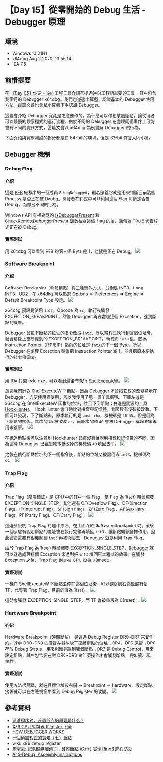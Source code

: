 # 【Day 15】從零開始的 Debug 生活 - Debugger 原理

## 環境
* Windows 10 21H1
* x64dbg Aug 2 2020, 13:56:14
* IDA 7.5

## 前情提要
在 [【Day 05】你逆 - 逆向工程工具介紹](https://ithelp.ithome.com.tw/articles/10268000)有提過逆向工程所需要的工具，其中包含我常用的 Debugger x64dbg。我們也逆過小算盤，認識基本的 Debugger 使用方法，這篇文章也會拿小算盤下手認識 Debugger。

這篇會介紹 Debugger 究竟是怎麼運作的，為什麼可以停在某個斷點，讓使用者可以慢慢的觀察程式的運行流程。由於不同的 Debugger 在處理同個事件上可能會有不同的實作方式，這篇文會以 x64dbg 為例講解 Debugger 的行為。

下面介紹與實際測試的部分都是在 64-bit 的環境，但是 32-bit 其實大同小異。

## Debugger 機制
### Debug Flag
#### 介紹
這是 [PEB](https://www.nirsoft.net/kernel_struct/vista/PEB.html) 結構中的一個成員 `BeingDebugged`，顧名思義它就是用來判斷目前這個 Process 是否正在被 Deubg。開發者在程式中可以利用這個 Flag 判斷是否被 Debug，而做出不同的行為。

Windows API 有相對應的 [IsDebuggerPresent](https://docs.microsoft.com/en-us/windows/win32/api/debugapi/nf-debugapi-isdebuggerpresent) 和 [CheckRemoteDebuggerPresent](https://docs.microsoft.com/en-us/windows/win32/api/debugapi/nf-debugapi-checkremotedebuggerpresent) 函數檢查這個 Flag 的值，回傳為 TRUE 代表程式正在被 Debug。

#### 實際測試
用 x64dbg 可以看到 PEB 的第三個 Byte 是 1，也就是正在 Debug。
![](https://i.imgur.com/VQVQmHu.png)

### Software Breakpoint
#### 介紹
Software Breakpoint（軟體斷點）有三種實作方式，分別是 INT3、Long INT3、UD2，在 x64dbg 可以點選 Options => Preferences => Engine => Default Breakpoint Type 設定。
![](https://i.imgur.com/tmoMwep.png)


x64dbg 預設是使用 `int3`，Opcode 為 `cc`，執行後觸發 EXCEPTION_BREAKPOINT，然後 Debugger 再去處理這個 Exception，達到斷點的效果。

Debugger 會把下斷點的位址的指令改成 `int3`，所以當程式執行到這個位址時，就會觸發上面所提到的 EXCEPTION_BREAKPOINT。執行完 `int3` 後，因為 Instruction Pointer（RIP/EIP）指向的位址是 `int3` 的下一個 Byte，所以 Debugger 在處理 Exception 時會把 Instruction Pointer 減 1，並且把原本要執行的指令填回去。

#### 實際測試
用 IDA 打開 calc.exe，可以看到最後有執行 [ShellExecuteW](https://docs.microsoft.com/en-us/windows/win32/api/shellapi/nf-shellapi-shellexecutew)。
![](https://i.imgur.com/ehVJL6x.png)

這邊我們針對 ShellExecuteW 下斷點。因為 Debugger 不會把它做的改變顯示在 Debugger，方便使用者使用，所以我使用了另一個工具觀察。下圖左邊是 x64dbg 在 ShellExecuteW 函數的位址，並且下了斷點；右邊是開源的工具 [HookHunter](https://github.com/mike1k/HookHunter)。
HookHunter 會自動比對檔案與記憶體，看函數有沒有被改動。下圖可以發現，下了斷點後，原本執行的是 `push rbp`，機械碼是 `40 55`。但是因為下斷點的關係，其中的 `40` 被改成 `cc`。而原本的值 `40` 會被 Debugger 存起來等等用來復原。
![](https://i.imgur.com/AAvT1sl.png)

在抵達斷點後可以注意到 HookHunter 已經沒有偵測到檔案和記憶體的不同，因為這時 Debugger 已經把原本被改掉的機械碼 `40` 填回去了。
![](https://i.imgur.com/Nml0Lg6.png)

之後在執行斷點位址的下一個指令後，斷點的位址又被設回去 `int3`，機械碼為 `cc`。
![](https://i.imgur.com/CY5TGpY.png)

### Trap Flag
#### 介紹
Trap Flag（陷阱標誌）是 CPU 中的其中一個 Flag，當 Flag 為 1(set) 時會觸發 EXCEPTION_SINGLE_STEP，其他還有 OF(Overflow Flag)、DF(Direction Flag)、IF(Interrupt Flag)、SF(Sign Flag)、ZF(Zero Flag)、AF(Auxiliary Flag)、PF(Parity Flag)、CF(Carry Flag)。
![](https://i.imgur.com/vvlZK6B.png)

這邊只說明 Trap Flag 的運作原理。在上面介紹 Software Breakpoint 時，最後一個步驟有說明斷點的位址會在執行完後再填回 `int3`，讓斷點繼續發揮作用。因此這邊需要有個機制讓 `int3` 再被填回去，Debugger 就是利用 Trap Flag。

由於 Trap Flag 為 1(set) 時會觸發 EXCEPTION_SINGLE_STEP，Debugger 就可以透過處理這個 Exception 來達到把 `int3` 填回原本程式的效果。在觸發 Exception 之後，Trap Flag 則會被 CPU 設為 0(unset)。

#### 實際測試
一樣在 ShellExecuteW 下斷點並停在這個位址後，可以觀察到右邊視窗有個 TF，代表著 Trap Flag，目前的值為 1(set)。
![](https://i.imgur.com/fTYbGZY.png)

這時會觸發 EXCEPTION_SINGLE_STEP，而 TF 會被重設為 0(reset)。
![](https://i.imgur.com/YSfoQua.png)

### Hardware Breakpoint
#### 介紹
Hardware Breakpoint（硬體斷點） 是透過 Debug Register DR0~DR7 來實作的。其中 DR0~DR3 四個暫存器存放下硬體斷點的位址；DR4、DR5 保留；DR6 存放 Debug Status，用來判斷是踩到哪個斷點；DR7 是 Debug Control，用來設定斷點，其中包含要在對 DR0~DR3 做什麼操作才會觸發斷點，例如讀、寫、執行。

#### 實際測試
使用方法很簡單，就在目標位址按右鍵 => Breakpoint => Hardware，設定斷點。接著就可以在右邊視窗中看到 Debug Register 的改變。
![](https://i.imgur.com/T5xpN4H.png)

## 參考資料
* [调试程序时，设置断点的原理是什么？](https://zhuanlan.zhihu.com/p/34003929)
* [X86 CPU 暫存器 Register 大全](https://finalfrank.pixnet.net/blog/post/22992166)
* [HOW DEBUGGER WORKS](https://mocheng.wordpress.com/2006/05/26/how-debugger-works/)
* [一個偵錯程式的實現（七）斷點](https://www.itread01.com/p/879748.html)
* [wiki: x86 debug register](https://en.wikipedia.org/wiki/X86_debug_register)
* [馬聖豪: 記憶體無痕鉤子 - 硬體斷點 (C++) 實作 Ring3 進程防殺](https://blog.30cm.tw/2019/11/windows-debug-c-ring3.html)
* [Anti-Debug: Assembly instructions](https://anti-debug.checkpoint.com/)
